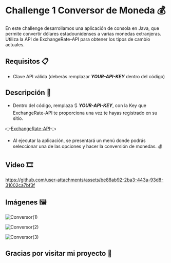 # Challenge 1 Conversor de Moneda 💰

En este challenge desarrollamos una aplicación de consola en Java, que permite convertir dólares estadounidenses a varias monedas extranjeras. 
Utiliza la API de ExchangeRate-API para obtener los tipos de cambio actuales. 

## Requisitos 📋
- Clave API válida (deberás remplazar ***YOUR-API-KEY*** dentro del código)

## Descripción 📄
- Dentro del código, remplaza 🔃 ***YOUR-API-KEY***, con la Key que ExchangeRate-API te proporciona una vez te hayas registrado en su sitio.

👉[ExchangeRate-API](https://www.exchangerate-api.com/ "ExchangeRate-API")👈

- Al ejecutar la aplicación, se presentará un menú donde podrás seleccionar una de las opciones y hacer la conversión de monedas. 💰 

## Video 🎞️

https://github.com/user-attachments/assets/be88ab92-2ba3-443a-93d8-31002ca7bf3f

## Imágenes 🖼️


![Conversor(1)](https://github.com/user-attachments/assets/91e8d5ef-f93c-4832-8a5a-b7a146a22f53)

![Conversor(2)](https://github.com/user-attachments/assets/91448ec1-52bb-46b8-8e78-27d70e1e5153)

![Conversor(3)](https://github.com/user-attachments/assets/2e43979e-c822-4d84-bfb0-85c0e32cd222)

## Gracias por visitar mi proyecto 🤝
